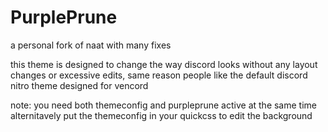 # PurplePrune
a personal fork of naat with many fixes


this theme is designed to change the way discord looks without any layout changes or excessive edits, same reason people like the default discord nitro theme
designed for vencord

note: you need both themeconfig and purpleprune active at the same time
alternitavely put the themeconfig in your quickcss to edit the background
